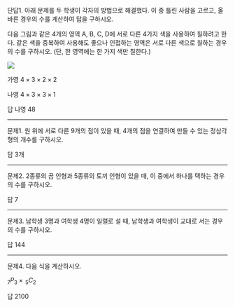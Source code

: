 단답1. 아래 문제를 두 학생이 각자의 방법으로 해결했다. 이 중 틀린 사람을 고르고, 올바른 경우의 수를 계산하여 답을 구하시오.

다음 그림과 같은 4개의 영역 A, B, C, D에 서로 다른 4가지 색을 사용하여 칠하려고 한다. 같은 색을 중복하여 사용해도 좋으나 인접하는 영역은 서로 다른 색으로 칠하는 경우의 수를 구하시오. (단, 한 영역에는 한 가지 색만 칠한다.)

![](Pasted%20image%2020250520212435.png)

가영 $4\times 3\times 2\times 2$

나영 $4\times 3\times 3\times 1$

답 나영 48

---

문제1. 원 위에 서로 다른 9개의 점이 있을 때, 4개의 점을 연결하여 만들 수 있는 정삼각형의 개수를 구하시오. 

답 3개

---

문제2. 2종류의 곰 인형과 5종류의 토끼 인형이 있을 때, 이 중에서 하나를 택하는 경우의 수를 구하시오. 

답 7

---

문제3. 남학생 3명과 여학생 4명이 일렬로 설 때, 남학생과 여학생이 교대로 서는 경우의 수를 구하시오. 

답 144

---

문제4. 다음 식을 계산하시오. 

$_{7}P_{3}\times\, _{5}C_{2}$

답 2100